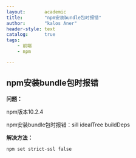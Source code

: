 ```yaml
---
layout:       academic
title:        "npm安装bundle包时报错"
author:       "kalos Aner"
header-style: text
catalog:      true
tags:
    - 前端
    - npm

---
```


## npm安装bundle包时报错

**问题：**

npm版本10.2.4

npm安装bundle包时报错：sill idealTree buildDeps

**解决方法：**

```sh
npm set strict-ssl false
```

